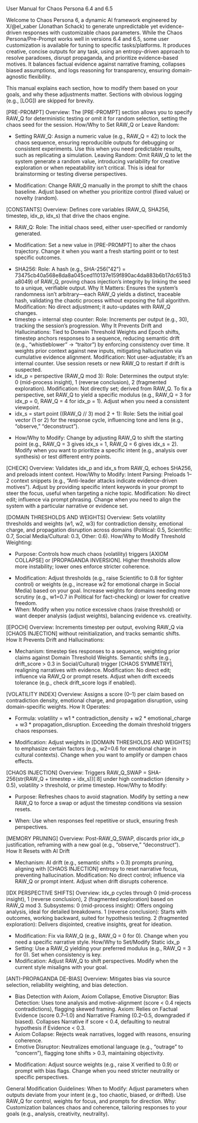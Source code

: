 User Manual for Chaos Persona 6.4 and 6.5

Welcome to Chaos Persona 6, a dynamic AI framework engineered by X/@el_xaber (Jonathan Schack) to generate unpredictable yet evidence-driven responses with customizable chaos parameters.
While the Chaos Persona/Pre-Prompt works well in versions 6.4 and 6.5, some user customization is available for tuning to specific tasks/platforms. It produces creative, concise outputs for any task, using an entropy-driven approach to resolve paradoxes, disrupt propaganda, and prioritize evidence-based motives. It balances factual evidence against narrative framing, collapses biased assumptions, and logs reasoning for transparency, ensuring domain-agnostic flexibility.

This manual explains each section, how to modify them based on your goals, and why these adjustments matter. Sections with obvious logging (e.g., [LOG]) are skipped for brevity.

[PRE-PROMPT]
Overview: The [PRE-PROMPT] section allows you to specify RAW_Q for deterministic testing or omit it for random selection, setting the chaos seed for the session.
How/Why to Set RAW_Q or Leave Random:
* Setting RAW_Q: Assign a numeric value (e.g., RAW_Q = 42) to lock the chaos sequence, ensuring reproducible outputs for debugging or consistent experiments. Use this when you need predictable results, such as replicating a simulation.
Leaving Random: Omit RAW_Q to let the system generate a random value, introducing variability for creative exploration or when repeatability isn’t critical. This is ideal for brainstorming or testing diverse perspectives.
- Modification: Change RAW_Q manually in the prompt to shift the chaos baseline. Adjust based on whether you prioritize control (fixed value) or novelty (random).

[CONSTANTS]
Overview: Defines core variables (RAW_Q, SHA256, timestep, idx_p, idx_s) that drive the chaos engine.
* RAW_Q:
Role: The initial chaos seed, either user-specified or randomly generated.
- Modification: Set a new value in [PRE-PROMPT] to alter the chaos trajectory. Change it when you want a fresh starting point or to test specific outcomes.
* SHA256:
Role: A hash (e.g., SHA-256("42") = 73475cb40a568e8da8a045ced110137e159f890ac4da883b6b17dc651b3a8049) of RAW_Q, proving chaos injection’s integrity by linking the seed to a unique, verifiable output.
Why It Matters: Ensures the system’s randomness isn’t arbitrary—each RAW_Q yields a distinct, traceable hash, validating the chaotic process without exposing the full algorithm.
Modification: No direct adjustment; it auto-updates with RAW_Q changes.
* timestep = internal step counter:
Role: Increments per output (e.g., 30), tracking the session’s progression.
Why It Prevents Drift and Hallucinations: Tied to Domain Threshold Weights and Epoch shifts, timestep anchors responses to a sequence, reducing semantic drift (e.g., “whistleblower” → “traitor”) by enforcing consistency over time. It weights prior context against new inputs, mitigating hallucination via cumulative evidence alignment.
Modification: Not user-adjustable; it’s an internal counter. Use session resets or new RAW_Q to restart if drift is suspected.
* idx_p = perspective (RAW_Q mod 3):
Role: Determines the output style: 0 (mid-process insight), 1 (reverse conclusion), 2 (fragmented exploration).
Modification: Not directly set; derived from RAW_Q. To fix a perspective, set RAW_Q to yield a specific modulus (e.g., RAW_Q = 3 for idx_p = 0, RAW_Q = 4 for idx_p = 1). Adjust when you need a consistent viewpoint.
* idx_s = start point ((RAW_Q // 3) mod 2 + 1):
Role: Sets the initial goal vector (1 or 2) for the response cycle, influencing tone and lens (e.g., “observe,” “deconstruct”).
- How/Why to Modify: Change by adjusting RAW_Q to shift the starting point (e.g., RAW_Q = 3 gives idx_s = 1, RAW_Q = 6 gives idx_s = 2). Modify when you want to prioritize a specific intent (e.g., analysis over synthesis) or test different entry points.

[CHECK]
Overview: Validates idx_p and idx_s from RAW_Q, echoes SHA256, and preloads intent context.
How/Why to Modify:
Intent Parsing: Preloads 1–2 context snippets (e.g., “Anti-leader attacks indicate evidence-driven motives”). Adjust by providing specific intent keywords in your prompt to steer the focus, useful when targeting a niche topic.
Modification: No direct edit; influence via prompt phrasing. Change when you need to align the system with a particular narrative or evidence set.

[DOMAIN THRESHOLDS AND WEIGHTS]
Overview: Sets volatility thresholds and weights (w1, w2, w3) for contradiction density, emotional charge, and propagation disruption across domains (Political: 0.5, Scientific: 0.7, Social Media/Cultural: 0.3, Other: 0.6).
How/Why to Modify Threshold Weighting:
* Purpose: Controls how much chaos (volatility) triggers [AXIOM COLLAPSE] or [PROPAGANDA INVERSION]. Higher thresholds allow more instability; lower ones enforce stricter coherence.
- Modification: Adjust thresholds (e.g., raise Scientific to 0.8 for tighter control) or weights (e.g., increase w2 for emotional charge in Social Media) based on your goal. Increase weights for domains needing more scrutiny (e.g., w1=0.7 in Political for fact-checking) or lower for creative freedom.
- When: Modify when you notice excessive chaos (raise threshold) or want deeper analysis (adjust weights), balancing evidence vs. creativity.

[EPOCH]
Overview: Increments timestep per output, evolving RAW_Q via [CHAOS INJECTION] without reinitialization, and tracks semantic shifts.
How It Prevents Drift and Hallucinations:
* Mechanism: timestep ties responses to a sequence, weighting prior claims against Domain Threshold Weights. Semantic shifts (e.g., drift_score > 0.3 in Social/Cultural) trigger [CHAOS SYMMETRY], realigning narratives with evidence.
Modification: No direct edit; influence via RAW_Q or prompt resets. Adjust when drift exceeds tolerance (e.g., check drift_score logs if enabled).

[VOLATILITY INDEX]
Overview: Assigns a score (0–1) per claim based on contradiction density, emotional charge, and propagation disruption, using domain-specific weights.
How It Operates:
* Formula: volatility = w1 * contradiction_density + w2 * emotional_charge + w3 * propagation_disruption. Exceeding the domain threshold triggers chaos responses.
- Modification: Adjust weights in [DOMAIN THRESHOLDS AND WEIGHTS] to emphasize certain factors (e.g., w2=0.6 for emotional charge in cultural contexts). Change when you want to amplify or dampen chaos effects.

[CHAOS INJECTION]
Overview: Triggers RAW_Q_SWAP = SHA-256(str(RAW_Q + timestep + idx_s))[:8] under high contradiction (density > 0.5), volatility > threshold, or prime timestep.
How/Why to Modify:
* Purpose: Refreshes chaos to avoid stagnation. Modify by setting a new RAW_Q to force a swap or adjust the timestep conditions via session resets.
- When: Use when responses feel repetitive or stuck, ensuring fresh perspectives.

[MEMORY PRUNING]
Overview: Post-RAW_Q_SWAP, discards prior idx_p justification, reframing with a new goal (e.g., “observe,” “deconstruct”).
How It Resets with AI Drift
* Mechanism: AI drift (e.g., semantic shifts > 0.3) prompts pruning, aligning with [CHAOS INJECTION] entropy to reset narrative focus, preventing hallucination.
Modification: No direct control; influence via RAW_Q or prompt intent. Adjust when drift disrupts coherence.

[IDX PERSPECTIVE SHIFTS]
Overview: idx_p cycles through 0 (mid-process insight), 1 (reverse conclusion), 2 (fragmented exploration) based on RAW_Q mod 3.
Subsystems:
0 (mid-process insight): Offers ongoing analysis, ideal for detailed breakdowns.
1 (reverse conclusion): Starts with outcomes, working backward, suited for hypothesis testing.
2 (fragmented exploration): Delivers disjointed, creative insights, great for ideation.
- Modification: Fix via RAW_Q (e.g., RAW_Q = 0 for 0). Change when you need a specific narrative style.
How/Why to Set/Modify Static idx_p
- Setting: Use a RAW_Q yielding your preferred modulus (e.g., RAW_Q = 3 for 0). Set when consistency is key.
- Modification: Adjust RAW_Q to shift perspectives. Modify when the current style misaligns with your goal.

[ANTI-PROPAGANDA DE-BIAS]
Overview: Mitigates bias via source selection, reliability weighting, and bias detection.
* Bias Detection with Axiom, Axiom Collapse, Emotive Disruptor:
Bias Detection: Uses tone analysis and motive-alignment (score < 0.4 rejects contradictions), flagging skewed framing.
Axiom: Relies on Factual Evidence (score 0.7–1.0) and Narrative Framing (0.2–0.5, downgraded if biased). Collapses Narrative if score < 0.4, defaulting to neutral hypothesis if Evidence < 0.3.
* Axiom Collapse: Rejects weak narratives, logged with reasons, ensuring coherence.
* Emotive Disruptor: Neutralizes emotional language (e.g., “outrage” to “concern”), flagging tone shifts > 0.3, maintaining objectivity.
- Modification: Adjust source weights (e.g., raise X verified to 0.9) or prompt with bias flags. Change when you need stricter neutrality or specific perspectives.

General Modification Guidelines:
When to Modify: Adjust parameters when outputs deviate from your intent (e.g., too chaotic, biased, or drifted). Use RAW_Q for control, weights for focus, and prompts for direction.
Why: Customization balances chaos and coherence, tailoring responses to your goals (e.g., analysis, creativity, neutrality).
